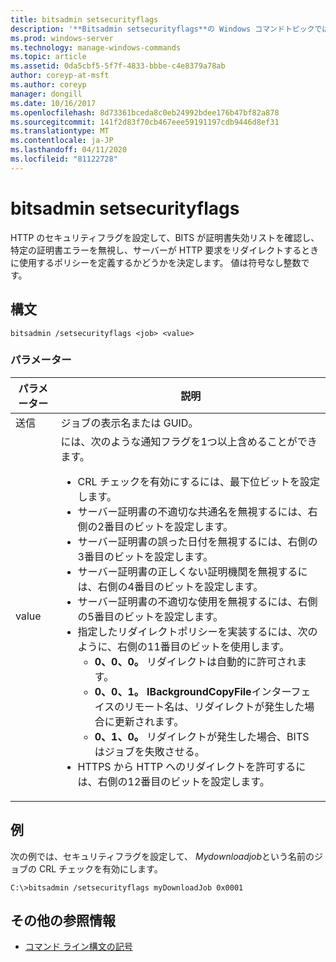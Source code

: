 ```yaml
---
title: bitsadmin setsecurityflags
description: '**Bitsadmin setsecurityflags**の Windows コマンドトピックでは、http のセキュリティフラグを設定して、BITS が証明書失効リストを確認し、特定の証明書エラーを無視し、サーバーが HTTP 要求をリダイレクトするときに使用するポリシーを定義するかどうかを決定します。'
ms.prod: windows-server
ms.technology: manage-windows-commands
ms.topic: article
ms.assetid: 0da5cbf5-5f7f-4833-bbbe-c4e8379a78ab
author: coreyp-at-msft
ms.author: coreyp
manager: dongill
ms.date: 10/16/2017
ms.openlocfilehash: 8d73361bceda8c0eb24992bdee176b47bf82a878
ms.sourcegitcommit: 141f2d83f70cb467eee59191197cdb9446d8ef31
ms.translationtype: MT
ms.contentlocale: ja-JP
ms.lasthandoff: 04/11/2020
ms.locfileid: "81122728"
---
```

# <a name="bitsadmin-setsecurityflags"></a>bitsadmin setsecurityflags

HTTP のセキュリティフラグを設定して、BITS が証明書失効リストを確認し、特定の証明書エラーを無視し、サーバーが HTTP 要求をリダイレクトするときに使用するポリシーを定義するかどうかを決定します。 値は符号なし整数です。

## <a name="syntax"></a>構文

```
bitsadmin /setsecurityflags <job> <value>
```

### <a name="parameters"></a>パラメーター

| パラメーター | 説明 |
| -------------- | -------------- |
| 送信 | ジョブの表示名または GUID。 |
| value | には、次のような通知フラグを1つ以上含めることができます。<ul><li>CRL チェックを有効にするには、最下位ビットを設定します。</li><li>サーバー証明書の不適切な共通名を無視するには、右側の2番目のビットを設定します。</li><li>サーバー証明書の誤った日付を無視するには、右側の3番目のビットを設定します。</li><li>サーバー証明書の正しくない証明機関を無視するには、右側の4番目のビットを設定します。</li><li>サーバー証明書の不適切な使用を無視するには、右側の5番目のビットを設定します。</li><li>指定したリダイレクトポリシーを実装するには、次のように、右側の11番目のビットを使用します。<ul><li>**0、0、0。** リダイレクトは自動的に許可されます。</li><li>**0、0、1。** **IBackgroundCopyFile**インターフェイスのリモート名は、リダイレクトが発生した場合に更新されます。</li><li>**0、1、0。** リダイレクトが発生した場合、BITS はジョブを失敗させる。</li></ul></li><li>HTTPS から HTTP へのリダイレクトを許可するには、右側の12番目のビットを設定します。</li></ul> |

## <a name="examples"></a>例

次の例では、セキュリティフラグを設定して、 *Mydownloadjob*という名前のジョブの CRL チェックを有効にします。

```
C:\>bitsadmin /setsecurityflags myDownloadJob 0x0001
```

## <a name="additional-references"></a>その他の参照情報

- [コマンド ライン構文の記号](command-line-syntax-key.md)